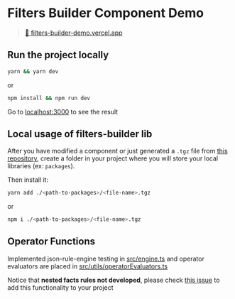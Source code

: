 # Filters Builder Component Demo

> [🔗 filters-builder-demo.vercel.app](https://filters-builder-demo.vercel.app/)

<!-- ![screenshot](assets/screenshot-v2.png) -->

## Run the project locally

```bash
yarn && yarn dev
```

or

```bash
npm install && npm run dev
```

Go to [localhost:3000](http://localhost:3000/) to see the result

## Local usage of filters-builder lib

After you have modified a component or just generated a `.tgz` file from [this repository](https://github.com/freeua/filters_builder), create a folder in your project where you will store your local libraries (ex: `packages`).

Then install it:

```bash
yarn add ./<path-to-packages>/<file-name>.tgz
```

or

```bash
npm i ./<path-to-packages>/<file-name>.tgz
```

## Operator Functions

Implemented json-rule-engine testing in [src/engine.ts](./src/engine.ts) and operator evaluators are placed in [src/utils/operatorEvaluators.ts](./src/utils/operatorEvaluators.ts)

Notice that **nested facts rules not developed**, please check [this issue](https://github.com/CacheControl/json-rules-engine/issues/7) to add this functionality to your project
